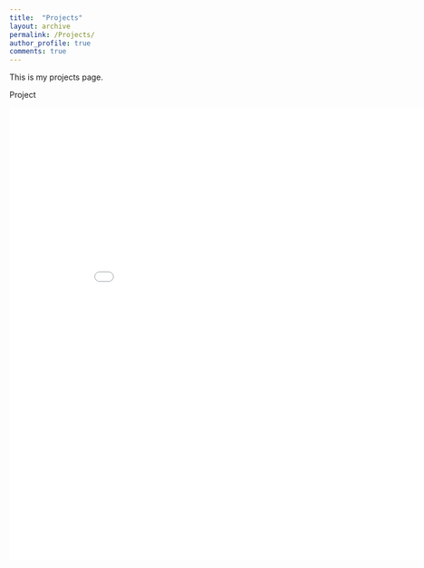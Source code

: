 ```yaml
---
title:  "Projects"
layout: archive
permalink: /Projects/
author_profile: true
comments: true
---
```



This is my projects page.

Project 
<iframe width="900" height="800" frameborder="0" scrolling="no" src="//plot.ly/~connorlockman/20.embed"></iframe>
